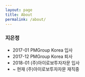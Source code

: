 ```yaml
---
layout: page
title: About
permalink: /about/
---
```


### 지은정
* 2017-01 PMGroup Korea 입사
* 2017-12 PMGroup Korea 퇴사
* 2018-01 (주)아이로보투자자문 입사
* ~ 현재 (주)아이로보투자자문 재직중